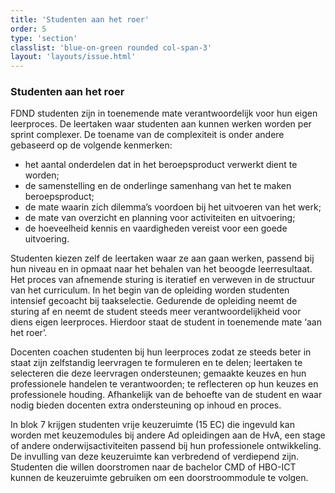 ```yaml
---
title: 'Studenten aan het roer'
order: 5
type: 'section'
classlist: 'blue-on-green rounded col-span-3'
layout: 'layouts/issue.html'
---
```


### Studenten aan het roer

FDND studenten zijn in toenemende mate verantwoordelijk voor hun eigen leerproces. De leertaken waar studenten aan kunnen werken worden per sprint complexer. De toename van de complexiteit is onder andere gebaseerd op de volgende kenmerken:

- het aantal onderdelen dat in het beroepsproduct verwerkt dient te worden;
- de samenstelling en de onderlinge samenhang van het te maken beroepsproduct;
- de mate waarin zich dilemma’s voordoen bij het uitvoeren van het werk;
- de mate van overzicht en planning voor activiteiten en uitvoering;
- de hoeveelheid kennis en vaardigheden vereist voor een goede uitvoering.

Studenten kiezen zelf de leertaken waar ze aan gaan werken, passend bij hun niveau en in opmaat naar het behalen van het beoogde leerresultaat. Het proces van afnemende sturing is iteratief en verweven in de structuur van het curriculum. In het begin van de opleiding worden studenten intensief gecoacht bij taakselectie. Gedurende de opleiding neemt de sturing af en neemt de student steeds meer verantwoordelijkheid voor diens eigen leerproces. Hierdoor staat de student in toenemende mate ‘aan het roer’.

Docenten coachen studenten bij hun leerproces zodat ze steeds beter in staat zijn zelfstandig leervragen te formuleren en te delen; leertaken te selecteren die deze leervragen ondersteunen; gemaakte keuzes en hun professionele handelen te verantwoorden; te reflecteren op hun keuzes en professionele houding. Afhankelijk van de behoefte van de student en waar nodig bieden docenten extra ondersteuning op inhoud en proces.

In blok 7 krijgen studenten vrije keuzeruimte (15 EC) die ingevuld kan worden met keuzemodules bij andere Ad opleidingen aan de HvA, een stage of andere onderwijsactiviteiten passend bij hun professionele ontwikkeling. De invulling van deze keuzeruimte kan verbredend of verdiepend zijn. Studenten die willen doorstromen naar de bachelor CMD of HBO-ICT kunnen de keuzeruimte gebruiken om een doorstroommodule te volgen.
